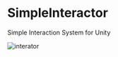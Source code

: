 # SimpleInteractor
Simple Interaction System for Unity

![interator](https://img001.prntscr.com/file/img001/TOM-ImHfSoOFKQ_I9IwOXw.png)
